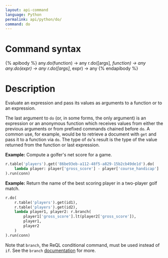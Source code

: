 ```yaml
---
layout: api-command
language: Python
permalink: api/python/do/
command: do
---
```


# Command syntax #

{% apibody %}
any.do(function) &rarr; any
r.do([args]*, function) &rarr; any
any.do(expr) &rarr; any
r.do([args]*, expr) &rarr; any
{% endapibody %}

# Description #

Evaluate an expression and pass its values as arguments to a function or to an expression.

The last argument to `do` (or, in some forms, the only argument) is an expression or an anonymous function which receives values from either the previous arguments or from prefixed commands chained before `do`. A common use, for example, would be to retrieve a document with `get` and pass it to a function via `do`. The type of `do`'s result is the type of the value returned from the function or last expression.

__Example:__ Compute a golfer's net score for a game.

```py
r.table('players').get('86be93eb-a112-48f5-a829-15b2cb49de1d').do(
    lambda player: player['gross_score'] - player['course_handicap']
).run(conn)
```

__Example:__ Return the name of the best scoring player in a two-player golf match.

```py
r.do(
    r.table('players').get(id1),
    r.table('players').get(id2),
    lambda player1, player2: r.branch(
        player1['gross_score'].lt(player2['gross_score']),
        player1,
        player2
    )
).run(conn)

```

Note that `branch`, the ReQL conditional command, must be used instead of `if`. See the `branch` [documentation](/api/python/branch) for more.
